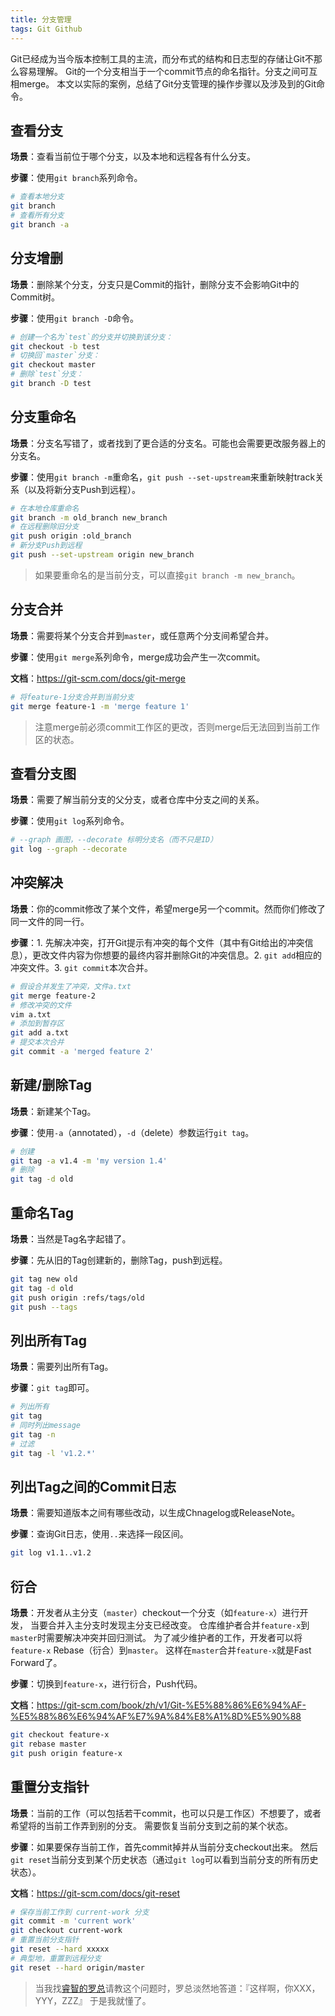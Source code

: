 ```yaml
---
title: 分支管理
tags: Git Github
---
```


Git已经成为当今版本控制工具的主流，而分布式的结构和日志型的存储让Git不那么容易理解。
Git的一个分支相当于一个commit节点的命名指针。分支之间可互相merge。
本文以实际的案例，总结了Git分支管理的操作步骤以及涉及到的Git命令。

<!--more-->

## 查看分支

**场景**：查看当前位于哪个分支，以及本地和远程各有什么分支。

**步骤**：使用`git branch`系列命令。

```bash
# 查看本地分支
git branch 
# 查看所有分支
git branch -a
```

## 分支增删

**场景**：删除某个分支，分支只是Commit的指针，删除分支不会影响Git中的Commit树。

**步骤**：使用`git branch -D`命令。

```bash
# 创建一个名为`test`的分支并切换到该分支：
git checkout -b test
# 切换回`master`分支：
git checkout master
# 删除`test`分支：
git branch -D test
```

## 分支重命名

**场景**：分支名写错了，或者找到了更合适的分支名。可能也会需要更改服务器上的分支名。

**步骤**：使用`git branch -m`重命名，`git push --set-upstream`来重新映射track关系（以及将新分支Push到远程）。

```bash
# 在本地仓库重命名
git branch -m old_branch new_branch
# 在远程删除旧分支
git push origin :old_branch
# 新分支Push到远程
git push --set-upstream origin new_branch
```

> 如果要重命名的是当前分支，可以直接`git branch -m new_branch`。

## 分支合并

**场景**：需要将某个分支合并到`master`，或任意两个分支间希望合并。

**步骤**：使用`git merge`系列命令，merge成功会产生一次commit。

**文档**：<https://git-scm.com/docs/git-merge>

```bash
# 将feature-1分支合并到当前分支
git merge feature-1 -m 'merge feature 1'
```

> 注意merge前必须commit工作区的更改，否则merge后无法回到当前工作区的状态。

## 查看分支图

**场景**：需要了解当前分支的父分支，或者仓库中分支之间的关系。

**步骤**：使用`git log`系列命令。

```bash
# --graph 画图，--decorate 标明分支名（而不只是ID）
git log --graph --decorate
```

## 冲突解决

**场景**：你的commit修改了某个文件，希望merge另一个commit。然而你们修改了同一文件的同一行。

**步骤**：1. 先解决冲突，打开Git提示有冲突的每个文件（其中有Git给出的冲突信息），更改文件内容为你想要的最终内容并删除Git的冲突信息。2. `git add`相应的冲突文件。3. `git commit`本次合并。

```bash
# 假设合并发生了冲突，文件a.txt
git merge feature-2
# 修改冲突的文件
vim a.txt
# 添加到暂存区
git add a.txt
# 提交本次合并
git commit -a 'merged feature 2'
```

## 新建/删除Tag

**场景**：新建某个Tag。

**步骤**：使用`-a`（annotated），`-d`（delete）参数运行`git tag`。

```bash
# 创建
git tag -a v1.4 -m 'my version 1.4'
# 删除
git tag -d old
```

## 重命名Tag

**场景**：当然是Tag名字起错了。

**步骤**：先从旧的Tag创建新的，删除Tag，push到远程。

```bash
git tag new old
git tag -d old
git push origin :refs/tags/old
git push --tags
```

## 列出所有Tag

**场景**：需要列出所有Tag。

**步骤**：`git tag`即可。

```bash
# 列出所有
git tag
# 同时列出message
git tag -n
# 过滤
git tag -l 'v1.2.*'
```

## 列出Tag之间的Commit日志

**场景**：需要知道版本之间有哪些改动，以生成Chnagelog或ReleaseNote。

**步骤**：查询Git日志，使用`..`来选择一段区间。

```bash
git log v1.1..v1.2
```

## 衍合

**场景**：开发者从主分支（`master`）checkout一个分支（如`feature-x`）进行开发，
当要合并入主分支时发现主分支已经改变。
仓库维护者合并`feature-x`到`master`时需要解决冲突并回归测试。
为了减少维护者的工作，开发者可以将`feature-x` Rebase（衍合）到`master`。
这样在`master`合并`feature-x`就是Fast Forward了。

**步骤**：切换到`feature-x`，进行衍合，Push代码。

**文档**：<https://git-scm.com/book/zh/v1/Git-%E5%88%86%E6%94%AF-%E5%88%86%E6%94%AF%E7%9A%84%E8%A1%8D%E5%90%88>

```bash
git checkout feature-x
git rebase master
git push origin feature-x
```

## 重置分支指针

**场景**：当前的工作（可以包括若干commit，也可以只是工作区）不想要了，或者希望将的当前工作弄到别的分支。
需要恢复当前分支到之前的某个状态。

**步骤**：如果要保存当前工作，首先commit掉并从当前分支checkout出来。
然后`git reset`当前分支到某个历史状态（通过`git log`可以看到当前分支的所有历史状态）。

**文档**：<https://git-scm.com/docs/git-reset>

```bash
# 保存当前工作到 current-work 分支
git commit -m 'current work'
git checkout current-work
# 重置当前分支指针
git reset --hard xxxxx
# 典型地，重置到远程分支
git reset --hard origin/master
```

> 当我找[睿智的罗总][ricky]请教这个问题时，罗总淡然地答道：『这样啊，你XXX，YYY，ZZZ』
> 于是我就懂了。

[log-fs]: /2014/01/03/morden-os-fs.html
[purge-in-git]: /2016/03/22/purge-large-files-in-gitrepo.html
[ricky]: http://www.tianmaying.com/user/luoruici
